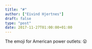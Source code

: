 ```yaml
---
title: "#"
author: ["Eivind Hjertnes"]
draft: false
type: "post"
date: 2017-11-27T01:00:00+01:00
---
```


The emoji for American power outlets: 😮
